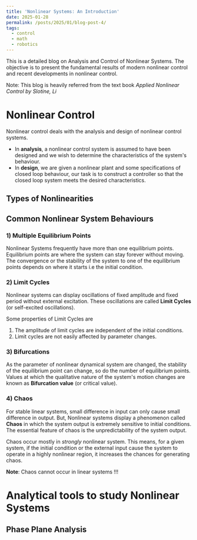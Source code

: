 ```yaml
---
title: 'Nonlinear Systems: An Introduction'
date: 2025-01-28
permalink: /posts/2025/01/blog-post-4/
tags:
  - control
  - math
  - robotics
---
```


This is a detailed blog on Analysis and Control of Nonlinear Systems. The objective is to present the fundamental results of modern nonlinear control and recent developments in nonlinear control.

Note: This blog is heavily referred from the text book *Applied Nonlinear Control by Slotine, Li*

Nonlinear Control
======
Nonlinear control deals with the analysis and design of nonlinear control systems. 

* In **analysis**, a nonlinear control system is assumed to have been designed and we wish to determine the characteristics of the system's behaviour.
* In **design**, we are given a nonlinear plant and some specifications of closed loop behaviour, our task is to construct a controller so that the closed loop system meets the desired characteristics.

## Types of Nonlinearities

## Common Nonlinear System Behaviours

### 1) Multiple Equilibrium Points
  Nonlinear Systems frequently have more than one equilibrium points. Equilibrium points are where the system can stay forever without moving. The convergence or the stability of the system to one of the equilibrium points depends on where it starts i.e the initial condition.

### 2) Limit Cycles
  Nonlinear systems can display oscillations of fixed amplitude and fixed period without external excitation. These oscillations are called **Limit Cycles** (or self-excited oscillations).

  Some properties of Limit Cycles are
  1. The amplitude of limit cycles are independent of the initial conditions.
  2. Limit cycles are not easily affected by parameter changes.

### 3) Bifurcations
  As the parameter of nonlinear dynamical system are changed, the stability of the equilibrium point can change, so do the number of equilibrium points. Values at which the qualitative nature of the system's motion changes are known as **Bifurcation value** (or critical value).

### 4) Chaos
  For stable linear systems, small difference in input can only cause small difference in output. But, Nonlinear systems display a phenomenon called **Chaos** in which the system output is extremely sensitive to initial conditions. The essential feature of chaos is the unpredictability of the system output.

  Chaos occur mostly in *strongly* nonlinear system. This means, for a given system, if the initial condition or the external input cause the system to operate in a highly nonlinear region, it increases the chances for generating chaos.

  **Note**: Chaos cannot occur in linear systems !!!

Analytical tools to study Nonlinear Systems
======

## Phase Plane Analysis